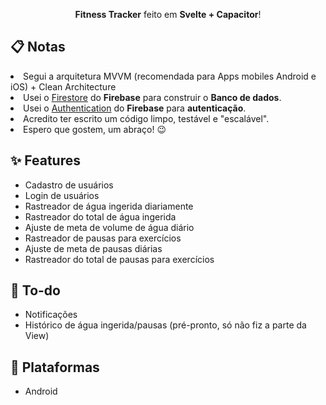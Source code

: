 <p align="center"><b>Fitness Tracker</b> feito em <b>Svelte + Capacitor</b>!</br></p>

<h2>📋 Notas</h2>
<li>Segui a arquitetura MVVM (recomendada para Apps mobiles Android e iOS) + Clean Architecture</li>
<li>Usei o <a href="https://firebase.google.com/docs/firestore?hl=pt-br">Firestore</a> do <b>Firebase</b> para construir o <b>Banco de dados</b>.</li>
<li>Usei o <a href="https://firebase.google.com/docs/auth?hl=pt-br">Authentication</a> do <b>Firebase</b> para <b>autenticação</b>.</li>
<li>Acredito ter escrito um código limpo, testável e "escalável".</li>
<li>Espero que gostem, um abraço! 😉</li>

<h2>✨ Features</h2> 
<ul>
<li>Cadastro de usuários</li>
<li>Login de usuários</li>
<li>Rastreador de água ingerida diariamente</li>
<li>Rastreador do total de água ingerida</li>
<li>Ajuste de meta de volume de água diário</li>
<li>Rastreador de pausas para exercícios</li>
<li>Ajuste de meta de pausas diárias</li>
<li>Rastreador do total de pausas para exercícios</li>
</ul>

<h2>📝 To-do</h2> 
<ul>
<li>Notificações</li>
<li>Histórico de água ingerida/pausas (pré-pronto, só não fiz a parte da View)</li>
</ul>

<h2>📱 Plataformas</h2> 
<ul>
<li>Android</li>
</ul>
